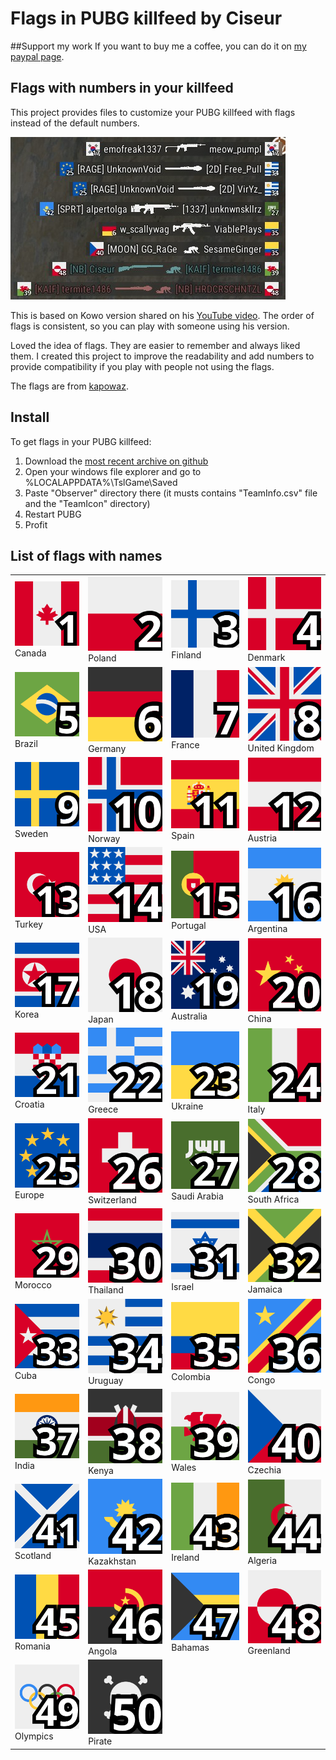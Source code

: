 # Flags in PUBG killfeed by Ciseur

##Support my work
If you want to buy me a coffee, you can do it on [my paypal page](https://paypal.me/ciseur).

## Flags with numbers in your killfeed
This project provides files to customize your PUBG killfeed with flags instead of the default numbers.

<img src="killfeed-preview.png" alt="PUBG killfeed with flags and numbers">

This is based on Kowo version shared on his [YouTube video](https://www.youtube.com/watch?v=8OWbQ_wXhpk). The order of flags is consistent, so you can play with someone using his version.

Loved the idea of flags. They are easier to remember and always liked them. I created this project to improve the readability and add numbers to provide compatibility if you play with people not using the flags.

The flags are from [kapowaz](https://kapowaz.github.io/square-flags/).

## Install
To get flags in your PUBG killfeed:

1. Download the [most recent archive on github](https://github.com/Ciseur/ciz-pubg-killfeed-flags/releases)
2. Open your windows file explorer and go to %LOCALAPPDATA%\TslGame\Saved
3. Paste "Observer" directory there (it musts contains "TeamInfo.csv" file and the "TeamIcon" directory)
4. Restart PUBG
5. Profit

## List of flags with names

|||||
| -- | -- | -- | -- |
|<img alt="Canada" src="Observer/TeamIcon/1-CAN.png"> Canada|<img alt="Poland" src="Observer/TeamIcon/2-POL.png"> Poland|<img alt="Finland" src="Observer/TeamIcon/3-FIN.png"> Finland|<img alt="Denmark" src="Observer/TeamIcon/4-DNK.png"> Denmark|
|<img alt="Brazil" src="Observer/TeamIcon/5-BRA.png"> Brazil|<img alt="Germany" src="Observer/TeamIcon/6-DEU.png"> Germany|<img alt="France" src="Observer/TeamIcon/7-FRA.png"> France|<img alt="United Kingdom" src="Observer/TeamIcon/8-GBR.png"> United Kingdom|
|<img alt="Sweden" src="Observer/TeamIcon/9-SWE.png"> Sweden|<img alt="Norway" src="Observer/TeamIcon/10-NOR.png"> Norway|<img alt="Spain" src="Observer/TeamIcon/11-ESP.png"> Spain|<img alt="Austria" src="Observer/TeamIcon/12-AUT.png"> Austria|
|<img alt="Turkey" src="Observer/TeamIcon/13-TUR.png"> Turkey|<img alt="USA" src="Observer/TeamIcon/14-USA.png"> USA|<img alt="Portugal" src="Observer/TeamIcon/15-PRT.png"> Portugal|<img alt="Argentina" src="Observer/TeamIcon/16-ARG.png"> Argentina|
|<img alt="Korea" src="Observer/TeamIcon/17-PRK.png"> Korea|<img alt="Japan" src="Observer/TeamIcon/18-JPN.png"> Japan|<img alt="Australia" src="Observer/TeamIcon/19-AUS.png"> Australia|<img alt="China" src="Observer/TeamIcon/20-CHN.png"> China|
|<img alt="Croatia" src="Observer/TeamIcon/21-HRV.png"> Croatia|<img alt="Greece" src="Observer/TeamIcon/22-GRC.png"> Greece|<img alt="Ukraine" src="Observer/TeamIcon/23-UKR.png"> Ukraine|<img alt="Italy" src="Observer/TeamIcon/24-ITA.png"> Italy|
|<img alt="Europe" src="Observer/TeamIcon/25-EU.png"> Europe|<img alt="Switzerland" src="Observer/TeamIcon/26-CHE.png"> Switzerland|<img alt="Saudi Arabia" src="Observer/TeamIcon/27-SAU.png"> Saudi Arabia|<img alt="South Africa" src="Observer/TeamIcon/28-ZAF.png"> South Africa|
|<img alt="Morocco" src="Observer/TeamIcon/29-MAR.png"> Morocco|<img alt="Thailand" src="Observer/TeamIcon/30-THA.png"> Thailand|<img alt="Israel" src="Observer/TeamIcon/31-ISR.png"> Israel|<img alt="Jamaica" src="Observer/TeamIcon/32-JAM.png"> Jamaica|
|<img alt="Cuba" src="Observer/TeamIcon/33-CUB.png"> Cuba|<img alt="Uruguay" src="Observer/TeamIcon/34-URY.png"> Uruguay|<img alt="Colombia" src="Observer/TeamIcon/35-COL.png"> Colombia|<img alt="Congo" src="Observer/TeamIcon/36-COD.png"> Congo|
|<img alt="India" src="Observer/TeamIcon/37-IND.png"> India|<img alt="Kenya" src="Observer/TeamIcon/38-KEN.png"> Kenya|<img alt="Wales" src="Observer/TeamIcon/39-GB-WLS.png"> Wales|<img alt="Czechia" src="Observer/TeamIcon/40-CZE.png"> Czechia|
|<img alt="Scotland" src="Observer/TeamIcon/41-GB-SCT.png"> Scotland|<img alt="Kazakhstan" src="Observer/TeamIcon/42-KAZ.png"> Kazakhstan|<img alt="Ireland" src="Observer/TeamIcon/43-IRL.png"> Ireland|<img alt="Algeria" src="Observer/TeamIcon/44-DZA.png"> Algeria|
|<img alt="Romania" src="Observer/TeamIcon/45-ROU.png"> Romania|<img alt="Angola" src="Observer/TeamIcon/46-AGO.png"> Angola|<img alt="Bahamas" src="Observer/TeamIcon/47-BHS.png"> Bahamas|<img alt="Greenland" src="Observer/TeamIcon/48-GRL.png"> Greenland|
|<img alt="Olympics" src="Observer/TeamIcon/49-OLY.png"> Olympics|<img alt="Pirate" src="Observer/TeamIcon/50-PIR.png"> Pirate|
